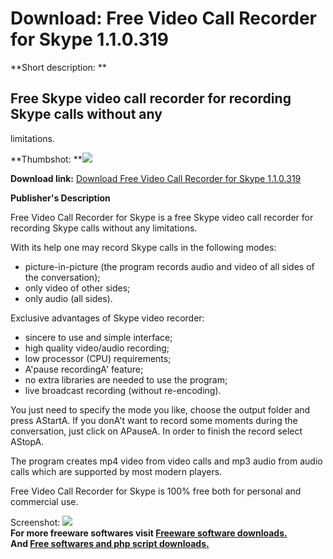 # Download: Free Video Call Recorder for Skype 1.1.0.319

**Short description: **

## Free Skype video call recorder for recording Skype calls without any
limitations.

  
**Thumbshot: **![](http://www.freewarefiles.com/screenshot/vidcallrcrdrskype_md.jpg)   
  
**Download link:** [Download Free Video Call Recorder for Skype 1.1.0.319](http://freesoftwares.boysofts.com/Free-Video-Call-Recorder-for-Skype_program_83459.html)  
  

**Publisher's Description**  
  

Free Video Call Recorder for Skype is a free Skype video call recorder for
recording Skype calls without any limitations.

With its help one may record Skype calls in the following modes:

  * picture-in-picture (the program records audio and video of all sides of the conversation); 
  * only video of other sides; 
  * only audio (all sides). 

Exclusive advantages of Skype video recorder:

  * sincere to use and simple interface; 
  * high quality video/audio recording; 
  * low processor (CPU) requirements; 
  * A'pause recordingA' feature; 
  * no extra libraries are needed to use the program; 
  * live broadcast recording (without re-encoding). 

You just need to specify the mode you like, choose the output folder and press
AStartA. If you donA't want to record some moments during the conversation,
just click on APauseA. In order to finish the record select AStopA.

The program creates mp4 video from video calls and mp3 audio from audio calls
which are supported by most modern players.

Free Video Call Recorder for Skype is 100% free both for personal and
commercial use.

  
  
Screenshot: ![](http://www.freewarefiles.com/screenshot/vidcallrcrdrskype.jpg)  
**For more freeware softwares visit [Freeware software downloads.](http://freesoftwares.boysofts.com/)**   
**And [Free softwares and php script downloads.](http://www.boysofts.com/)**

